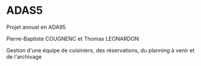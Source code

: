 # ADAS5
Projet annuel en ADA95

Pierre-Baptiste COUGNENC et Thomas LEONARDON


Gestion d'une équipe de cuisiniers, des réservations, du planning à venir et de l'archivage
